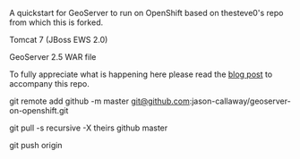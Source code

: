A quickstart for GeoServer to run on OpenShift based on thesteve0's repo from which this is forked.

Tomcat 7 (JBoss EWS 2.0)

GeoServer 2.5 WAR file

To fully appreciate what is happening here please read the [blog post](https://www.openshift.com/blogs/build-your-own-google-maps-and-more-with-geoserver-on-openshift) to accompany this repo.



git remote add github -m master git@github.com:jason-callaway/geoserver-on-openshift.git

git pull -s recursive -X theirs github master

git push origin
